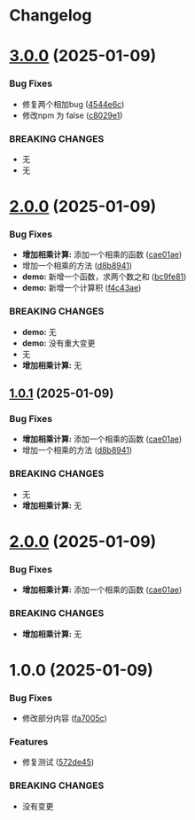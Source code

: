 # Changelog

# [3.0.0](https://github.com/zx0828/firstdemo/compare/2.0.0...3.0.0) (2025-01-09)


### Bug Fixes

* 修复两个相加bug ([4544e6c](https://github.com/zx0828/firstdemo/commit/4544e6c44afbc6443dea613b9bbb6602a6cbdf59))
* 修改npm 为 false ([c8029e1](https://github.com/zx0828/firstdemo/commit/c8029e14f107f02099933817c2a9453ab4f08bac))


### BREAKING CHANGES

* 无
* 无

# [2.0.0](https://github.com/zx0828/firstdemo/compare/1.0.0...2.0.0) (2025-01-09)


### Bug Fixes

* **增加相乘计算:** 添加一个相乘的函数 ([cae01ae](https://github.com/zx0828/firstdemo/commit/cae01ae76633372055b0328d7445dd74d1b87e36))
* 增加一个相乘的方法 ([d8b8941](https://github.com/zx0828/firstdemo/commit/d8b8941b9bab661128567fd709076bc6daa4cbc6))
* **demo:** 新增一个函数，求两个数之和 ([bc9fe81](https://github.com/zx0828/firstdemo/commit/bc9fe81829305623e33f9f03cecfb94fb7964f00))
* **demo:** 新增一个计算积 ([f4c43ae](https://github.com/zx0828/firstdemo/commit/f4c43aef689b452babfcefcad24b15e4ad48b318))


### BREAKING CHANGES

* **demo:** 无
* **demo:** 没有重大变更
* 无
* **增加相乘计算:** 无

## [1.0.1](https://github.com/zx0828/firstdemo/compare/1.0.0...1.0.1) (2025-01-09)


### Bug Fixes

* **增加相乘计算:** 添加一个相乘的函数 ([cae01ae](https://github.com/zx0828/firstdemo/commit/cae01ae76633372055b0328d7445dd74d1b87e36))
* 增加一个相乘的方法 ([d8b8941](https://github.com/zx0828/firstdemo/commit/d8b8941b9bab661128567fd709076bc6daa4cbc6))


### BREAKING CHANGES

* 无
* **增加相乘计算:** 无

# [2.0.0](https://github.com/zx0828/firstdemo/compare/1.0.0...2.0.0) (2025-01-09)


### Bug Fixes

* **增加相乘计算:** 添加一个相乘的函数 ([cae01ae](https://github.com/zx0828/firstdemo/commit/cae01ae76633372055b0328d7445dd74d1b87e36))


### BREAKING CHANGES

* **增加相乘计算:** 无

# 1.0.0 (2025-01-09)


### Bug Fixes

* 修改部分内容 ([fa7005c](https://github.com/zx0828/firstdemo/commit/fa7005c6708d109952f1295a9e9178e86a282220))


### Features

* 修复测试 ([572de45](https://github.com/zx0828/firstdemo/commit/572de45e1a905d2710997860212662d4c7549c50))


### BREAKING CHANGES

* 没有变更
